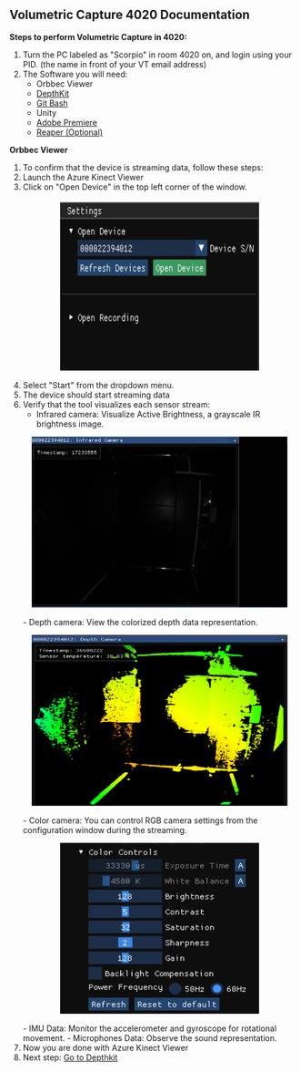 
## **Volumetric Capture 4020 Documentation**

**Steps to perform Volumetric Capture in 4020:**
 1. Turn the PC labeled as "Scorpio" in room 4020 on, and login using your PID. (the name in front of your VT email address)
 2. The Software you will need:
    - Orbbec Viewer
    - [DepthKit](Depthkit.md)
    - [Git Bash](Gitbash.md)
    - Unity
    - [Adobe Premiere](adobe.md)
    - [Reaper (Optional)](reaper.md)
  
  **Orbbec Viewer**
1. To confirm that the device is streaming data, follow these steps:
2. Launch the Azure Kinect Viewer
5. Click on "Open Device" in the top left corner of the window.
      <p align="center">
     <img src="images/AZV/open%20Device.PNG" width="350" height="300" alt="Open Device">
   </p>
7. Select "Start" from the dropdown menu.
8. The device should start streaming data
9. Verify that the tool visualizes each sensor stream:
     - Infrared camera: Visualize Active Brightness, a grayscale IR brightness image.
      <p align="center">
     <img src="images/AZV/inf%20cam.PNG" width="450" height="300" alt="Open Device">
   </p>
    - Depth camera: View the colorized depth data representation.
      <p align="center">
     <img src="images/AZV/depth%20cam.PNG" width="450" height="300" alt="Open Device"></p>
    - Color camera: You can control RGB camera settings from the configuration window during the streaming.
      <p align="center">
     <img src="images/AZV/color%20cam%20control.PNG" width="350" height="300" alt="Open Device"></p>
    - IMU Data: Monitor the accelerometer and gyroscope for rotational movement.
    - Microphones Data: Observe the sound representation. 
 11. Now you are done with Azure Kinect Viewer
 12. Next step: [Go to Depthkit](Depthkit.md)
